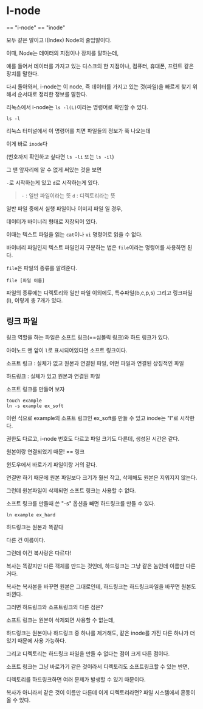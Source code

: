 # I-node

== "i-node" == "inode"

모두 같은 말이고 I(Index) Node의 줄임말이다.

이때, Node는 데이터의 지점이나 장치를 말하는데,

예를 들어서 데이터를 가지고 있는 디스크의 한 지점이나, 컴퓨터, 휴대폰, 프린트 같은 장치를 말한다.

다시 돌아와서, i-node는 이 node, 즉 데이터를 가지고 있는 것(파일)을 빠르게 찾기 위해서 순서대로 정리한 정보를 말한다.

리눅스에서 i-node는 `ls -l(L)`이라는 명령어로 확인할 수 있다.

~~~
ls -l
~~~
리눅스 터미널에서 이 명령어를 치면 파일들의 정보가 쭉 나오는데

이게 바로 `inode`다

(번호까지 확인하고 싶다면 `ls -li` 또는 `ls -il`)


그 맨 앞자리에 알 수 없게 써있는 것을 보면

`-`로 시작하는게 있고 `d`로 시작하는게 있다.

> `-` : 일반 파일이라는 뜻
> `d` : 디렉토리라는 뜻

일반 파일 중에서 실행 파일이나 이미지 파일 일 경우,

데이터가 바이너리 형태로 저장되어 있다.

이때는 텍스트 파일을 읽는 `cat`이나 `vi` 명령어로 읽을 수 없다.


바이너리 파일인지 텍스트 파일인지 구분하는 법은 `file`이라는 명령어를 사용하면 된다.

`file`은 파일의 종류를 알려준다.

~~~
file [파일 이름]
~~~
파일의 종류에는 디렉토리와 일반 파일 이외에도, 특수파일(b,c,p,s) 그리고 링크파일(l), 이렇게 총 7개가 있다.


## 링크 파일

링크 역할을 하는 파일은 소프트 링크(==심볼릭 링크)와 하드 링크가 있다.

아이노드 맨 앞이 `l`로 표시되어있다면 소프트 링크이다.


소프트 링크 : 실체가 없고 원본과 연결된 파일, 어떤 파일과 연결된 상징적인 파일

하드링크 : 실체가 있고 원본과 연결된 파일


소프트 링크를 만들어 보자

~~~
touch example
ln -s example ex_soft
~~~

이런 식으로 example의 소프트 링크인 ex_soft를 만들 수 있고 inode는 "l"로 시작한다.

권한도 다르고, i-node 번호도 다르고 파일 크기도 다른데, 생성된 시간은 같다.

원본이랑 연결되었기 때문! == 링크


윈도우에서 바로가기 파일이랑 거의 같다.

연결만 하기 때문에 원본 파일보다 크기가 훨씬 작고, 삭제해도 원본은 지워지지 않는다.

그런데 원본파일이 삭제되면 소프트 링크는 사용할 수 없다.


소프트 링크를 만들때 쓴 "-s" 옵션을 빼면 하드링크를 만들 수 있다.

~~~
ln example ex_hard
~~~

하드링크는 원본과 똑같다

다른 건 이름이다.


그런데 이건 복사랑은 다르다!

복사는 똑같지만 다른 객체를 만드는 것인데, 하드링크는 그냥 같은 놈인데 이름만 다른거다.

복사는 복사본을 바꾸면 원본은 그대로인데, 하드링크는 하드링크파일을 바꾸면 원본도 바뀐다.


그러면 하드링크와 소프트링크의 다른 점은?

소프트 링크는 원본이 삭제되면 사용할 수 없는데,

하드링크는 원본이나 하드링크 중 하나를 제거해도, 같은 inode를 가진 다른 하나가 더 있기 때문에 사용 가능하다.


그리고 디렉토리는 하드링크 파일을 만들 수 없다는 점이 크게 다른 점이다.

소프트 링크는 그냥 바로가기 같은 것이라서 디렉토리도 소프트링크할 수 있는 반면,

디렉토리를 하드링크하면 여러 문제가 발생할 수 있기 때문이다.


복사가 아니라서 같은 것이 이름만 다른데 이게 디렉토리라면? 파일 시스템에서 혼동이 올 수 있다.